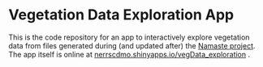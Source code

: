 # Vegetation Data Exploration App

This is the code repository for an app to interactively explore vegetation data from files generated during (and updated after) the [Namaste project](https://nerrssciencecollaborative.org/project/Peter20 "Science Collaborative website for Namaste project"). The app itself is online at [nerrscdmo.shinyapps.io/vegData_exploration](nerrscdmo.shinyapps.io/vegData_exploration) .
